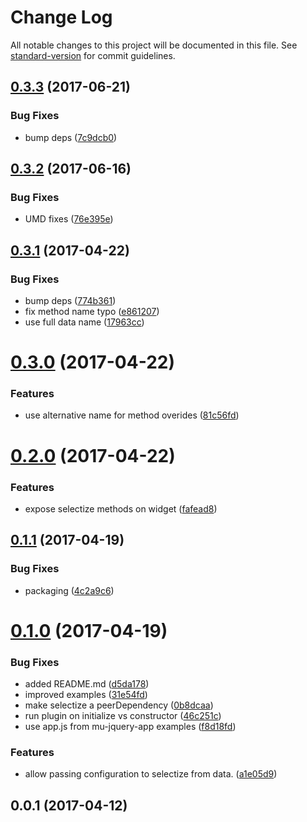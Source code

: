 # Change Log

All notable changes to this project will be documented in this file. See [standard-version](https://github.com/conventional-changelog/standard-version) for commit guidelines.

<a name="0.3.3"></a>
## [0.3.3](https://github.com/mu-lib/mu-jquery-widget-selectize/compare/v0.3.2...v0.3.3) (2017-06-21)


### Bug Fixes

* bump deps ([7c9dcb0](https://github.com/mu-lib/mu-jquery-widget-selectize/commit/7c9dcb0))



<a name="0.3.2"></a>
## [0.3.2](https://github.com/mu-lib/mu-jquery-widget-selectize/compare/v0.3.1...v0.3.2) (2017-06-16)


### Bug Fixes

* UMD fixes ([76e395e](https://github.com/mu-lib/mu-jquery-widget-selectize/commit/76e395e))



<a name="0.3.1"></a>
## [0.3.1](https://github.com/mu-lib/mu-jquery-widget-selectize/compare/v0.3.0...v0.3.1) (2017-04-22)


### Bug Fixes

* bump deps ([774b361](https://github.com/mu-lib/mu-jquery-widget-selectize/commit/774b361))
* fix method name typo ([e861207](https://github.com/mu-lib/mu-jquery-widget-selectize/commit/e861207))
* use full data name ([17963cc](https://github.com/mu-lib/mu-jquery-widget-selectize/commit/17963cc))



<a name="0.3.0"></a>
# [0.3.0](https://github.com/mu-lib/mu-jquery-widget-selectize/compare/v0.2.0...v0.3.0) (2017-04-22)


### Features

* use alternative name for method overides ([81c56fd](https://github.com/mu-lib/mu-jquery-widget-selectize/commit/81c56fd))



<a name="0.2.0"></a>
# [0.2.0](https://github.com/mu-lib/mu-jquery-widget-selectize/compare/v0.1.1...v0.2.0) (2017-04-22)


### Features

* expose selectize methods on widget ([fafead8](https://github.com/mu-lib/mu-jquery-widget-selectize/commit/fafead8))



<a name="0.1.1"></a>
## [0.1.1](https://github.com/mu-lib/mu-jquery-widget-selectize/compare/v0.1.0...v0.1.1) (2017-04-19)


### Bug Fixes

* packaging ([4c2a9c6](https://github.com/mu-lib/mu-jquery-widget-selectize/commit/4c2a9c6))



<a name="0.1.0"></a>
# [0.1.0](https://github.com/mu-lib/mu-jquery-widget-selectize/compare/v0.0.1...v0.1.0) (2017-04-19)


### Bug Fixes

* added README.md ([d5da178](https://github.com/mu-lib/mu-jquery-widget-selectize/commit/d5da178))
* improved examples ([31e54fd](https://github.com/mu-lib/mu-jquery-widget-selectize/commit/31e54fd))
* make selectize a peerDependency ([0b8dcaa](https://github.com/mu-lib/mu-jquery-widget-selectize/commit/0b8dcaa))
* run plugin on initialize vs constructor ([46c251c](https://github.com/mu-lib/mu-jquery-widget-selectize/commit/46c251c))
* use app.js from mu-jquery-app examples ([f8d18fd](https://github.com/mu-lib/mu-jquery-widget-selectize/commit/f8d18fd))


### Features

* allow passing configuration to selectize from data. ([a1e05d9](https://github.com/mu-lib/mu-jquery-widget-selectize/commit/a1e05d9))



<a name="0.0.1"></a>
## 0.0.1 (2017-04-12)
